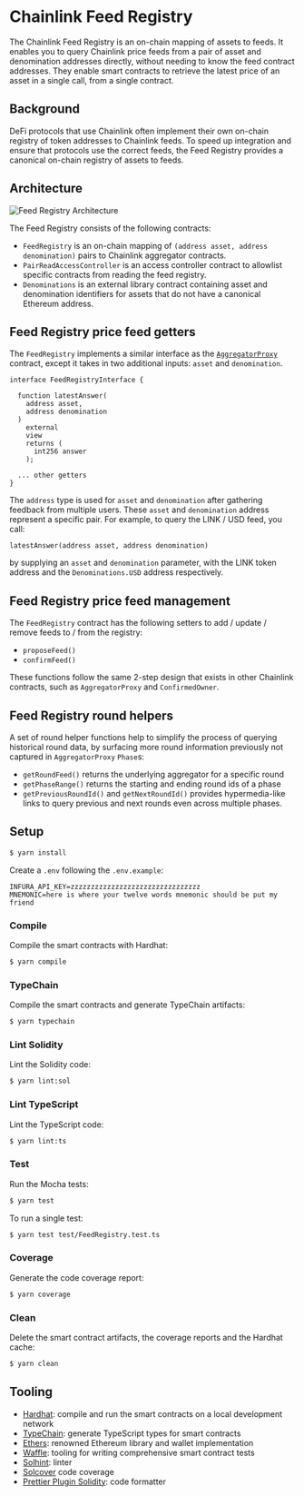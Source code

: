 # Chainlink Feed Registry

The Chainlink Feed Registry is an on-chain mapping of assets to feeds. It enables you to query Chainlink price feeds from a pair of asset and denomination addresses directly, without needing to know the feed contract addresses. They enable smart contracts to retrieve the latest price of an asset in a single call, from a single contract.

## Background

DeFi protocols that use Chainlink often implement their own on-chain registry of token addresses to Chainlink feeds. To speed up integration and ensure that protocols use the correct feeds, the Feed Registry provides a canonical on-chain registry of assets to feeds.

## Architecture

![Feed Registry Architecture](https://user-images.githubusercontent.com/1084226/114042612-29f10d80-98b8-11eb-9868-5be7de01ea68.png)

The Feed Registry consists of the following contracts:

- `FeedRegistry` is an on-chain mapping of `(address asset, address denomination)` pairs to Chainlink aggregator contracts.
- `PairReadAccessController` is an access controller contract to allowlist specific contracts from reading the feed registry.
- `Denominations` is an external library contract containing asset and denomination identifiers for assets that do not have a canonical Ethereum address.

## Feed Registry price feed getters

The `FeedRegistry` implements a similar interface as the [`AggregatorProxy`](https://github.com/smartcontractkit/chainlink/blob/develop/evm-contracts/src/v0.6/AggregatorProxy.sol) contract, except it takes in two additional inputs: `asset` and `denomination`.

```solidity
interface FeedRegistryInterface {

  function latestAnswer(
    address asset,
    address denomination
  )
    external
    view
    returns (
      int256 answer
    );

  ... other getters
}
```

The `address` type is used for `asset` and `denomination` after gathering feedback from multiple users. These `asset` and `denomination` address represent a specific pair. For example, to query the LINK / USD feed, you call:

```solidity
latestAnswer(address asset, address denomination)
```

by supplying an `asset` and `denomination` parameter, with the LINK token address and the `Denominations.USD` address respectively.

## Feed Registry price feed management

The `FeedRegistry` contract has the following setters to add / update / remove feeds to / from the registry:

- `proposeFeed()`
- `confirmFeed()`

These functions follow the same 2-step design that exists in other Chainlink contracts, such as `AggregatorProxy` and `ConfirmedOwner`.

## Feed Registry round helpers

A set of round helper functions help to simplify the process of querying historical round data, by surfacing more round information previously not captured in `AggregatorProxy` `Phase`s:

- `getRoundFeed()` returns the underlying aggregator for a specific round
- `getPhaseRange()` returns the starting and ending round ids of a phase
- `getPreviousRoundId()` and `getNextRoundId()` provides hypermedia-like links to query previous and next rounds even across multiple phases.

## Setup

```sh
$ yarn install
```

Create a `.env` following the `.env.example`:

```
INFURA_API_KEY=zzzzzzzzzzzzzzzzzzzzzzzzzzzzzzzz
MNEMONIC=here is where your twelve words mnemonic should be put my friend
```

### Compile

Compile the smart contracts with Hardhat:

```sh
$ yarn compile
```

### TypeChain

Compile the smart contracts and generate TypeChain artifacts:

```sh
$ yarn typechain
```

### Lint Solidity

Lint the Solidity code:

```sh
$ yarn lint:sol
```

### Lint TypeScript

Lint the TypeScript code:

```sh
$ yarn lint:ts
```

### Test

Run the Mocha tests:

```sh
$ yarn test
```

To run a single test:

```sh
$ yarn test test/FeedRegistry.test.ts
```

### Coverage

Generate the code coverage report:

```sh
$ yarn coverage
```

### Clean

Delete the smart contract artifacts, the coverage reports and the Hardhat cache:

```sh
$ yarn clean
```

## Tooling

- [Hardhat](https://github.com/nomiclabs/hardhat): compile and run the smart contracts on a local development network
- [TypeChain](https://github.com/ethereum-ts/TypeChain): generate TypeScript types for smart contracts
- [Ethers](https://github.com/ethers-io/ethers.js/): renowned Ethereum library and wallet implementation
- [Waffle](https://github.com/EthWorks/Waffle): tooling for writing comprehensive smart contract tests
- [Solhint](https://github.com/protofire/solhint): linter
- [Solcover](https://github.com/sc-forks/solidity-coverage) code coverage
- [Prettier Plugin Solidity](https://github.com/prettier-solidity/prettier-plugin-solidity): code formatter
